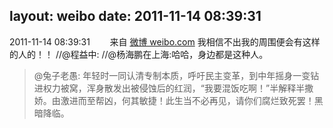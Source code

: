 layout: weibo
date: 2011-11-14 08:39:31
---
2011-11-14 08:39:31  &nbsp;&nbsp;&nbsp;&nbsp;&nbsp;&nbsp; 来自 <a href="http://weibo.com/" rel="nofollow">微博 weibo.com</a>
我相信不出我的周围便会有这样的人的！！ //@程益中: //@杨海鹏在上海:哈哈，身边都是这种人。
>  @兔子老愚: 年轻时一同认清专制本质，呼吁民主变革，到中年摇身一变钻进权力被窝，浑身散发出被侵蚀后的红润，“我要混饭吃啊！”半解释半撒娇。由激进而至帮凶，何其敏捷！此生当不必再见，请你们腐烂致死罢！黑暗降临。 ​​​
